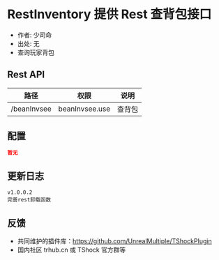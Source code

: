# RestInventory 提供 Rest 查背包接口

- 作者: 少司命
- 出处: 无
- 查询玩家背包

## Rest API

| 路径          |       权限       | 说明  |
|-------------|:--------------:|:---:|
| /beanInvsee | beanInvsee.use | 查背包 |

## 配置

```json
暂无
```

## 更新日志

```
v1.0.0.2
完善rest卸载函数
```

## 反馈

- 共同维护的插件库：https://github.com/UnrealMultiple/TShockPlugin
- 国内社区 trhub.cn 或 TShock 官方群等
